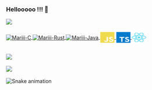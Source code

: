 ### Hellooooo !!! 👋

<div align="left">
  <a href="https://github.com/Mariii-23">
  <img height="180em" src="https://github-readme-stats.vercel.app/api?username=Mariii-23&show_icons=true&theme=vue-dark&include_all_commits=true&count_private=true"/>
  <!--<img height="180em" src="https://github-readme-stats.vercel.app/api/top-langs/?username=Mariii-23&layout=compact&langs_count=7&theme=vue-dark"/> -->
</div>
  
<div>
  <div style="display: inline_block"><br> 
  <img align="center" alt="Mariii-C" height="30" width="40" src="https://cdn.jsdelivr.net/gh/devicons/devicon/icons/c/c-original.svg">
  <img align="center" alt="Mariii-Rust" height="30" width="40" src="https://cdn.jsdelivr.net/gh/devicons/devicon/icons/rust/rust-plain.svg">
  <img align="center" alt="Mariii-Java" height="30" width="40" src="https://cdn.jsdelivr.net/gh/devicons/devicon/icons/java/java-plain-wordmark.svg">
  <img align="center" alt="Mariii-Js" height="30" width="40" src="https://raw.githubusercontent.com/devicons/devicon/master/icons/javascript/javascript-plain.svg">
  <img align="center" alt="Mariii-Ts" height="30" width="40" src="https://raw.githubusercontent.com/devicons/devicon/master/icons/typescript/typescript-plain.svg">
  <img align="center" alt="Mariii-React" height="30" width="40" src="https://raw.githubusercontent.com/devicons/devicon/master/icons/react/react-original.svg">
  <!--<img align="right" alt="Mariii-pic" height="150" style="border-radius:50px;" src=""> -->
</div>   
  
##
  
<div>
   <a href = "https://www.linkedin.com/in/mariana-rodrigues-27863b232/"><img src="https://img.shields.io/badge/LinkedIn-0077B5?style=for-the-badge&logo=linkedin&logoColor=white" target="_blank"></a>
  <p></p>
  <a href = "https://archlinux.org/"><img src="https://img.shields.io/badge/Arch_Linux-1793D1?style=for-the-badge&logo=arch-linux&logoColor=white" target="_blank"></a>
  
   ![Snake animation](https://github.com/Mariii-23/Mariii-23/blob/output/github-contribution-grid-snake.svg)
</div>
 
<!--
**Mariii-23/Mariii-23** is a ✨ _special_ ✨ repository because its `README.md` (this file) appears on your GitHub profile.

Here are some ideas to get you started:

- 🔭 I’m currently working on ...
- 🌱 I’m currently learning ...
- 👯 I’m looking to collaborate on ...
- 🤔 I’m looking for help with ...
- 💬 Ask me about ...
- 📫 How to reach me: ...
- 😄 Pronouns: ...
- ⚡ Fun fact: ...
-->
